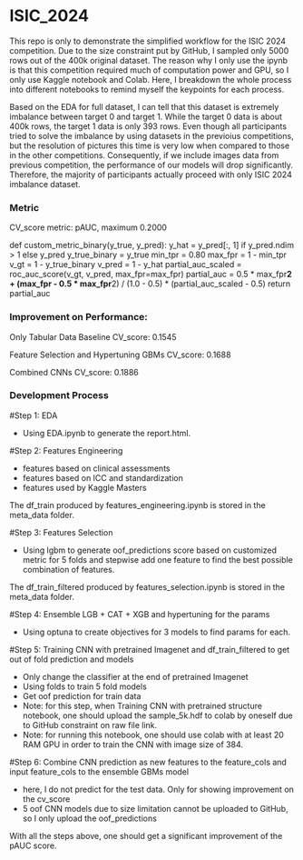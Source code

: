 # ISIC_2024

This repo is only to demonstrate the simplified workflow for the ISIC 2024 competition. Due to the size constraint put by GitHub, I sampled only 5000 rows out of the 400k original dataset.
The reason why I only use the ipynb is that this competition required much of computation power and GPU, so I only use Kaggle notebook and Colab. Here, I breakdown the whole process into 
different notebooks to remind myself the keypoints for each process. 

Based on the EDA for full dataset, I can tell that this dataset is extremely imbalance between target 0 and target 1. While the target 0 data is about 400k rows, 
the target 1 data is only 393 rows. Even though all participants tried to solve the imbalance by using datasets in the previoius competitions, but the resolution of pictures this time is very low
when compared to those in the other competitions. Consequently, if we include images data from previous competition, the performance of our models will drop significantly. Therefore, the majority of
participants actually proceed with only ISIC 2024 imbalance dataset.


### Metric
CV_score metric: pAUC, maximum 0.2000

def custom_metric_binary(y_true, y_pred):
    y_hat = y_pred[:, 1] if y_pred.ndim > 1 else y_pred
    y_true_binary = y_true
    min_tpr = 0.80
    max_fpr = 1 - min_tpr
    v_gt = 1 - y_true_binary
    v_pred = 1 - y_hat
    partial_auc_scaled = roc_auc_score(v_gt, v_pred, max_fpr=max_fpr)
    partial_auc = 0.5 * max_fpr**2 + (max_fpr - 0.5 * max_fpr**2) / (1.0 - 0.5) * (partial_auc_scaled - 0.5)
    return partial_auc

### Improvement on Performance:

Only Tabular Data Baseline CV_score: 0.1545

Feature Selection and Hypertuning GBMs CV_score: 0.1688

Combined CNNs CV_score: 0.1886

### Development Process

#Step 1: EDA
  * Using EDA.ipynb to generate the report.html.
    
#Step 2: Features Engineering
  * features based on clinical assessments
  * features based on ICC and standardization
  * features used by Kaggle Masters
    
The df_train produced by features_engineering.ipynb is stored in the meta_data folder.

#Step 3: Features Selection
  * Using lgbm to generate oof_predictions score based on customized metric for 5 folds and stepwise add one feature to find the best possible combination of features.

The df_train_filtered produced by features_selection.ipynb is stored in the meta_data folder.

#Step 4: Ensemble LGB + CAT + XGB and hypertuning for the params
  * Using optuna to create objectives for 3 models to find params for each.

#Step 5: Training CNN with pretrained Imagenet and df_train_filtered to get out of fold prediction and models
  * Only change the classifier at the end of pretrained Imagenet
  * Using folds to train 5 fold models
  * Get oof prediction for train data
  * Note: for this step, when Training CNN with pretrained structure notebook, one should upload the sample_5k.hdf to colab by oneself due to GitHub constraint on raw file link.
  * Note: for running this notebook, one should use colab with at least 20 RAM GPU in order to train the CNN with image size of 384.

#Step 6: Combine CNN prediction as new features to the feature_cols and input feature_cols to the ensemble GBMs model
  * here, I do not predict for the test data. Only for showing improvement on the cv_score
  * 5 oof CNN models due to size limitation cannot be uploaded to GitHub, so I only upload the oof_predictions

With all the steps above, one should get a significant improvement of the pAUC score.
